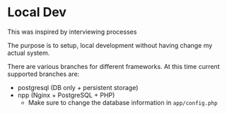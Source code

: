 # Local Dev

This was inspired by interviewing processes

The purpose is to setup, local development without having change my actual system.

There are various branches for different frameworks.
At this time current supported branches are:

- postgresql (DB only + persistent storage)
- npp (Nginx + PostgreSQL + PHP)
  - Make sure to change the database information in `app/config.php` 